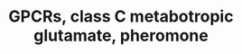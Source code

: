 ---
annotations:
- id: PW:0000125
  parent: signaling pathway
  type: Pathway Ontology
  value: G protein mediated signaling pathway
- id: PW:0000455
  parent: signaling pathway
  type: Pathway Ontology
  value: excitatory synaptic transmission pathway
authors:
- MaintBot
- Jmelius
- Eweitz
description: ''
last-edited: 2021-05-18
organisms:
- Gallus gallus
redirect_from:
- /index.php/Pathway:WP814
- /instance/WP814
revision: null
schema-jsonld:
- '@context': https://schema.org/
  '@id': https://wikipathways.github.io/pathways/WP814.html
  '@type': Dataset
  creator:
    '@type': Organization
    name: WikiPathways
  description: ''
  keywords:
  - CASR
  - GABBR1
  - GABBR2
  - GPRC5A
  - GPRC5B
  - GPRC5C
  - GPRC5D
  - GRM1
  - GRM2
  - GRM3
  - GRM4
  - GRM5
  - GRM6
  - GRM7
  - GRM8
  license: CC0
  name: GPCRs, class C metabotropic glutamate, pheromone
seo: CreativeWork
title: GPCRs, class C metabotropic glutamate, pheromone
wpid: WP814
---